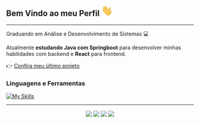 ## Bem Vindo ao meu Perfil <img height="30" width="30" src="https://raw.githubusercontent.com/ABSphreak/ABSphreak/master/gifs/Hi.gif"> 

----

Graduando em Análise e Desenvolvimento de Sistemas 💻

Atualmente **estudando Java com Springboot** para desenvolver minhas habilidades com backend e **React** para frontend.
 
👉 <a href="https://nicollasprado.pythonanywhere.com/">Confira meu último projeto</a>

### Linguagens e Ferramentas
[![My Skills](https://skillicons.dev/icons?i=java,cpp,python,js,spring,react,mysql,linux,maven,tailwind,html,css,neovim,figma,postman,git)](https://skillicons.dev)

----

<div align=center>
  <a href="https://www.instagram.com/nicollasmp/" target="_blank"><img align=center src="https://img.shields.io/badge/Instagram-E4405F?style=for-the-badge&logo=instagram&logoColor=white" target="_blank"></a>
  <a href="mailto:nicollasprado.profissional@gmail.com" target="_blank"><img align=center src="https://img.shields.io/badge/Gmail-D14836?style=for-the-badge&logo=gmail&logoColor=white" target="_blank"></a>
  <a href="https://www.linkedin.com/in/nicollas-prado-420082302/" target="_blank"><img align=center src="https://img.shields.io/badge/LinkedIn-0077B5?style=for-the-badge&logo=linkedin&logoColor=white" target="_blank"></a>
  <a href="https://discord.gg/NMNpJhXNPr" target="_blank"><img align=center src="https://img.shields.io/badge/Discord-7289DA?style=for-the-badge&logo=discord&logoColor=white"></a>
</div>

